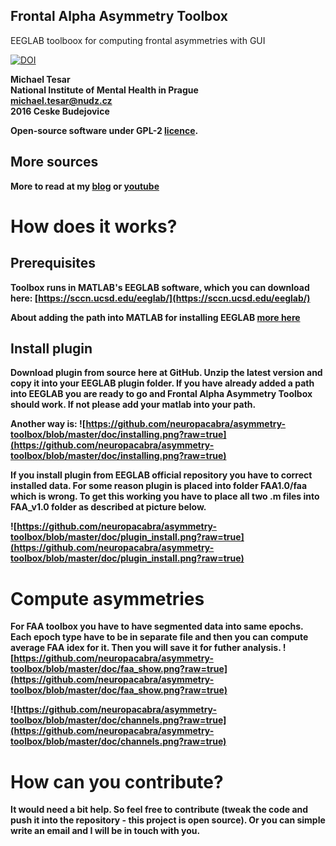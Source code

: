 ## Frontal Alpha Asymmetry Toolbox
EEGLAB toolboox for computing frontal asymmetries with GUI

[![DOI](https://zenodo.org/badge/64396201.svg)](https://zenodo.org/badge/latestdoi/64396201)

<b>Michael Tesar<b><br>
National Institute of Mental Health in Prague <br>
<michael.tesar@nudz.cz> <br>
2016 Ceske Budejovice<br>

Open-source software under GPL-2 [licence](https://github.com/neuropacabra/asymmetry-toolbox/blob/master/LICENCE.md).

## More sources
More to read at my [blog](https://neurosciencemike.wordpress.com/2016/07/20/frontal-alpha-asymmetry-toolbox-for-eeglab/) or 
[youtube](https://www.youtube.com/embed/d6AwX5Jnsr0)

# How does it works?
## Prerequisites
Toolbox runs in MATLAB's EEGLAB software, which you can download here:
[https://sccn.ucsd.edu/eeglab/](https://sccn.ucsd.edu/eeglab/)

About adding the path into MATLAB for installing EEGLAB [more here](https://www.mathworks.com/matlabcentral/answers/112827-how-to-add-eeglab-toolbox-to-matlab-7-12-0)

## Install plugin
Download plugin from source here at GitHub. Unzip the latest version and copy it into your EEGLAB plugin folder. If you have already added a path into EEGLAB you are ready to go and Frontal Alpha Asymmetry Toolbox should work. If not please add your matlab into your path.

Another way is:
![https://github.com/neuropacabra/asymmetry-toolbox/blob/master/doc/installing.png?raw=true](https://github.com/neuropacabra/asymmetry-toolbox/blob/master/doc/installing.png?raw=true)

If you install plugin from EEGLAB official repository you have to correct installed data. For some reason plugin is placed into folder FAA1.0/faa which is wrong. To get this working you have to place all two .m files into FAA_v1.0 folder as described at picture below.

![https://github.com/neuropacabra/asymmetry-toolbox/blob/master/doc/plugin_install.png?raw=true](https://github.com/neuropacabra/asymmetry-toolbox/blob/master/doc/plugin_install.png?raw=true)

# Compute asymmetries
For FAA toolbox you have to have segmented data into same epochs. Each epoch type have to be in separate file and then you can compute average FAA idex for it. Then you will save it for futher analysis.
![https://github.com/neuropacabra/asymmetry-toolbox/blob/master/doc/faa_show.png?raw=true](https://github.com/neuropacabra/asymmetry-toolbox/blob/master/doc/faa_show.png?raw=true)

![https://github.com/neuropacabra/asymmetry-toolbox/blob/master/doc/channels.png?raw=true](https://github.com/neuropacabra/asymmetry-toolbox/blob/master/doc/channels.png?raw=true)

# How can you contribute?
It would need a bit help. So feel free to contribute (tweak the code and push it into the repository - this project is open source). Or you can simple write an email and I will be in touch with you.
